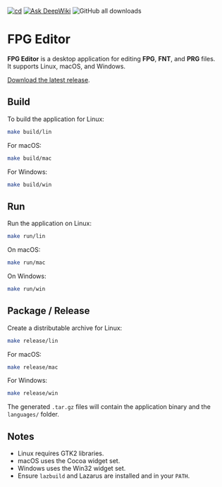 [![cd](https://github.com/humbertodias/fpg-editor/actions/workflows/cd.yml/badge.svg)](https://github.com/humbertodias/fpg-editor/actions/workflows/cd.yml)
[![Ask DeepWiki](https://deepwiki.com/badge.svg)](https://deepwiki.com/humbertodias/fpg-editor)
![GitHub all downloads](https://img.shields.io/github/downloads/humbertodias/fpg-editor/total)

# FPG Editor

**FPG Editor** is a desktop application for editing **FPG**, **FNT**, and **PRG** files.  
It supports Linux, macOS, and Windows.

[Download the latest release](https://github.com/humbertodias/fpg-editor/releases).

## Build

To build the application for Linux:

```bash
make build/lin
````

For macOS:

```bash
make build/mac
```

For Windows:

```bash
make build/win
```



## Run

Run the application on Linux:

```bash
make run/lin
```

On macOS:

```bash
make run/mac
```

On Windows:

```bash
make run/win
```


## Package / Release

Create a distributable archive for Linux:

```bash
make release/lin
```

For macOS:

```bash
make release/mac
```

For Windows:

```bash
make release/win
```

The generated `.tar.gz` files will contain the application binary and the `languages/` folder.


## Notes

* Linux requires GTK2 libraries.
* macOS uses the Cocoa widget set.
* Windows uses the Win32 widget set.
* Ensure `lazbuild` and Lazarus are installed and in your `PATH`.

